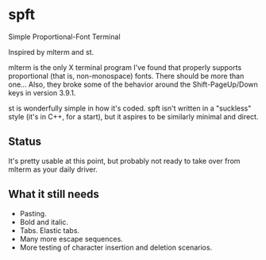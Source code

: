 spft
=====

Simple Proportional-Font Terminal

Inspired by mlterm and st.

mlterm is the only X terminal program I've found that properly supports
proportional (that is, non-monospace) fonts.  There should be more than one...
Also, they broke some of the behavior around the Shift-PageUp/Down keys in
version 3.9.1.

st is wonderfully simple in how it's coded.  spft isn't written in a "suckless"
style (it's in C++, for a start), but it aspires to be similarly minimal and
direct.


Status
-----

It's pretty usable at this point, but probably not ready to take over from
mlterm as your daily driver.


What it still needs
-----

- Pasting.
- Bold and italic.
- Tabs.  Elastic tabs.
- Many more escape sequences.
- More testing of character insertion and deletion scenarios.


